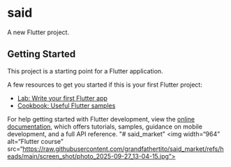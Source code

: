 # said

A new Flutter project.

## Getting Started

This project is a starting point for a Flutter application.

A few resources to get you started if this is your first Flutter project:

- [Lab: Write your first Flutter app](https://docs.flutter.dev/get-started/codelab)
- [Cookbook: Useful Flutter samples](https://docs.flutter.dev/cookbook)

For help getting started with Flutter development, view the
[online documentation](https://docs.flutter.dev/), which offers tutorials,
samples, guidance on mobile development, and a full API reference.
"# said_market" 
<img width=“964” alt=“Flutter course” src=“https://raw.githubusercontent.com/grandfathertito/said_market/refs/heads/main/screen_shot/photo_2025-09-27_13-04-15.jpg”>
